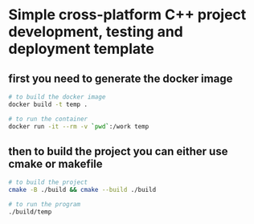 # Simple cross-platform C++ project development, testing and deployment template

## first you need to generate the docker image
```bash
# to build the docker image
docker build -t temp .

# to run the container
docker run -it --rm -v `pwd`:/work temp
```

## then to build the project you can either use cmake or makefile
```bash
# to build the project
cmake -B ./build && cmake --build ./build

# to run the program
./build/temp
```
